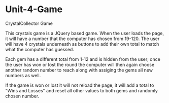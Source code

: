 # Unit-4-Game
CrystalCollector Game 

This crystals game is a JQuery based game. When the user loads the page, it will have a number that the computer has chosen from 19-120. The user will have 4 crystals underneath as buttons to add their own total to match what the computer has guessed. 

Each gem has a different total from 1-12 and is hidden from the user; once the user has won or lost the round the computer will then again choose another random number to reach along with assiging the gems all new numbers as well.

If the game is won or lost it will not reload the page, it will add a total to "Wins and Losses" and reset all other values to both gems and randomly chosen number. 


